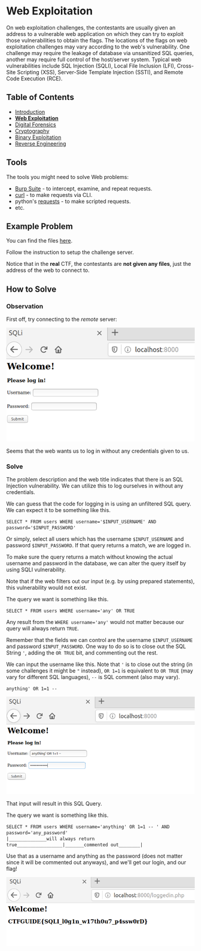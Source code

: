 # Web Exploitation
On web exploitation challenges, the contestants are usually given an address to a vulnerable web application on which they can try to exploit those vulnerabilities to obtain the flags. The locations of the flags on web exploitation challenges may vary according to the web's vulnerability. One challenge may require the leakage of database via unsanitized SQL queries, another may require full control of the host/server system. Typical web vulnerabilities include SQL Injection (SQLI), Local File Inclusion (LFI), Cross-Site Scripting (XSS), Server-Side Template Injection (SSTI), and Remote Code Execution (RCE).

## Table of Contents
- [Introduction](./introduction.md)
- **[Web Exploitation](./web/web.md)**
- [Digital Forensics](./foren/foren.md)
- [Cryptography](./crypto/crypto.md)
- [Binary Exploitation](./pwn/pwn.md)
- [Reverse Engineering](./rev/rev.md)

## Tools
The tools you might need to solve Web problems:
- [Burp Suite](https://portswigger.net/burp) - to intercept, examine, and repeat requests.
- [curl](https://curl.haxx.se/) - to make requests via CLI.
- python's [requests](https://requests.readthedocs.io/en/master/) - to make scripted requests.
- etc.

## Example Problem
You can find the files [here](./example/README.md).

Follow the instruction to setup the challenge server.

Notice that in the **real** CTF, the contestants are **not given any files**, just the address of the web to connect to.

## How to Solve
### Observation

First off, try connecting to the *remote* server:

![ss1](./ss/ss1.png "Screenshot 1")

Seems that the web wants us to log in without any credentials given to us.

### Solve
The problem description and the web title indicates that there is an SQL Injection vulnerability. We can utilize this to log ourselves in without any credentials.

We can guess that the code for logging in is using an unfiltered SQL query. We can expect it to be something like this.
```
SELECT * FROM users WHERE username='$INPUT_USERNAME' AND password='$INPUT_PASSWORD'
```
Or simply, select all users which has the username `$INPUT_USERNAME` and password `$INPUT_PASSWORD`. If that query returns a match, we are logged in.

To make sure the query returns a match without knowing the actual username and password in the database, we can alter the query itself by using SQLI vulnerability.

Note that if the web filters out our input (e.g. by using prepared statements), this vulnerability would not exist.

The query we want is something like this.
```
SELECT * FROM users WHERE username='any' OR TRUE
```
Any result from the `WHERE username='any'` would not matter because our query will always return `TRUE`.

Remember that the fields we can control are the username `$INPUT_USERNAME` and password `$INPUT_PASSWORD`. One way to do so is to close out the SQL String `'`, adding the `OR TRUE` bit, and commenting out the rest.

We can input the username like this. Note that `'` is to close out the string (in some challenges it might be `"` instead), `OR 1=1` is equivalent to `OR TRUE` (may vary for different SQL languages), ` -- ` is SQL comment (also may vary).
```
anything' OR 1=1 -- 
```

![ss2](./ss/ss2.png "Screenshot 2")


That input will result in this SQL Query.

The query we want is something like this.
```
SELECT * FROM users WHERE username='anything' OR 1=1 -- ' AND password='any_password'
|______________will always return true_________________|_______commented out________|
```

Use that as a username and anything as the password (does not matter since it will be commented out anyways), and we'll get our login, and our flag!

![ss3](./ss/ss3.png "Screenshot 3")
